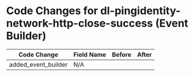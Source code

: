 # Code Changes for dl-pingidentity-network-http-close-success (Event Builder)

| Code Change | Field Name | Before | After |
|-------------|------------|--------|-------|
| added_event_builder | N/A |  |  |